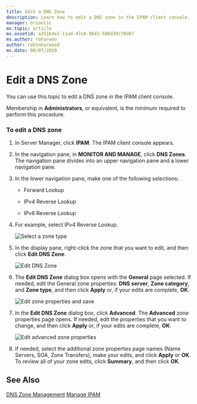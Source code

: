 ```yaml
---
title: Edit a DNS Zone
description: Learn how to edit a DNS zone in the IPAM client console.
manager: brianlic
ms.topic: article
ms.assetid: a35164e1-11ad-47c8-9843-580d30c70d07
ms.author: roharwoo
author: robinharwood
ms.date: 08/07/2020
---
```

# Edit a DNS Zone

You can use this topic to edit a DNS zone in the IPAM client console.

Membership in **Administrators**, or equivalent, is the minimum required to perform this procedure.

### To edit a DNS zone

1.  In Server Manager, click **IPAM**. The IPAM client console appears.

2.  In the navigation pane, in **MONITOR AND MANAGE**, click **DNS Zones**. The navigation pane divides into an upper navigation pane and a lower navigation pane.

3.  In the lower navigation pane, make one of the following selections:

    -   Forward Lookup

    -   IPv4 Reverse Lookup

    -   IPv6 Reverse Lookup

4.  For example, select IPv4 Reverse Lookup.

    ![Select a zone type](../../media/Edit-a-DNS-Zone/ipam_EditZone_01.jpg)

5.  In the display pane, right-click the zone that you want to edit, and then click **Edit DNS Zone**.

    ![Edit DNS Zone](../../media/Edit-a-DNS-Zone/ipam_EditZone_02.jpg)

6.  The **Edit DNS Zone** dialog box opens with the **General** page selected. If needed, edit the General zone properties: **DNS server**, **Zone category**, and **Zone type**, and then click **Apply** or, if your edits are complete, **OK**.

    ![Edit zone properties and save](../../media/Edit-a-DNS-Zone/ipam_EditZone_03a.jpg)

7.  In the **Edit DNS Zone** dialog box, click **Advanced**. The **Advanced** zone properties page opens. If needed, edit the properties that you want to change, and then click **Apply** or, if your edits are complete, **OK**.

    ![Edit advanced zone properties](../../media/Edit-a-DNS-Zone/ipam_EditZone_04a.jpg)

8.  If needed, select the additional zone properties page names (Name Servers, SOA, Zone Transfers), make your edits, and click **Apply** or **OK**. To review all of your zone edits, click **Summary**, and then click **OK**.

## See Also
[DNS Zone Management](DNS-Zone-Management.md)
[Manage IPAM](Manage-IPAM.md)



